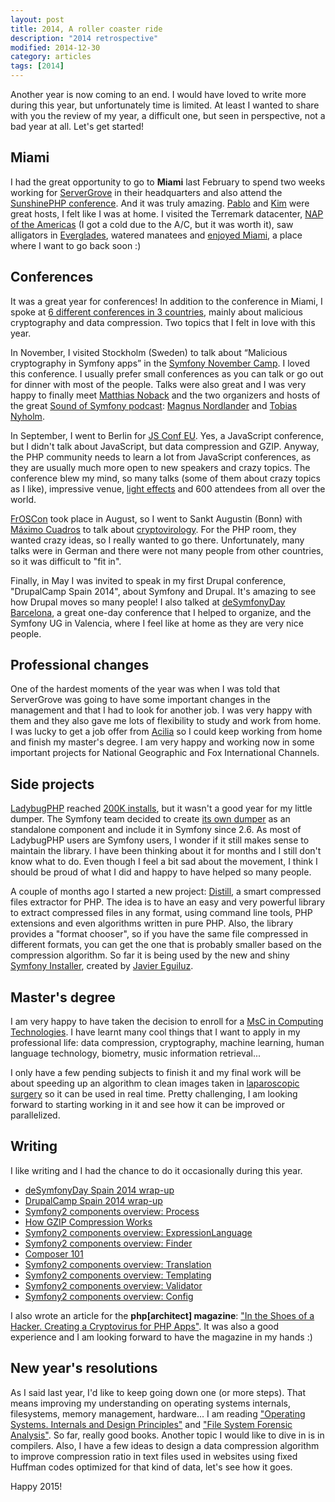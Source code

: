 ```yaml
---
layout: post
title: 2014, A roller coaster ride
description: "2014 retrospective"
modified: 2014-12-30
category: articles
tags: [2014]
---
```


Another year is now coming to an end. I would have loved to write more during this year, but unfortunately time is
limited. At least I wanted to share with you the review of my year, a difficult one, but seen in perspective, not 
a bad year at all. Let's get started!

## Miami

I had the great opportunity to go to **Miami** last February to spend two weeks working for [ServerGrove](http://servergrove.com/) 
in their headquarters and also attend the [SunshinePHP conference](http://2015.sunshinephp.com/). And it was 
truly amazing. [Pablo](https://twitter.com/pgodel) and [Kim](https://twitter.com/kimgrinfeder) were great hosts, 
I felt like I was at home. I visited the Terremark datacenter, [NAP of the Americas](http://www.verizonenterprise.com/infrastructure/data-centers/north-america/nap/nap-americas.xml) 
(I got a cold due to the A/C, but it was worth it), saw alligators in [Everglades](https://www.youtube.com/watch?v=L5-xlK6oraQ), 
watered manatees and [enjoyed Miami](https://twitter.com/raulfraile/status/435088434718208000), a place where 
I want to go back soon :)
  
## Conferences

It was a great year for conferences! In addition to the conference in Miami, I spoke at [6 different conferences in 3 countries](http://lanyrd.com/profile/raulfraile/), 
mainly about malicious cryptography and data compression. Two topics that I felt in love with this year.

In November, I visited Stockholm (Sweden) to talk about “Malicious cryptography in Symfony apps” in the [Symfony November Camp](www.symfony.se/november-camp/). I loved this conference. I usually prefer small conferences as you can talk or go out for dinner with most of the people. Talks were also great and I was very happy to finally meet [Matthias Noback](https://twitter.com/matthiasnoback) and the two organizers and hosts of the great [Sound of Symfony podcast](http://www.soundofsymfony.com/): [Magnus Nordlander](https://twitter.com/drrotmos) and [Tobias Nyholm](https://twitter.com/TobiasNyholm). 

In September, I went to Berlin for [JS Conf EU](http://2014.jsconf.eu/). Yes, a JavaScript conference, but I didn't talk about JavaScript, but data compression and GZIP. Anyway, the PHP community needs to learn a lot from JavaScript conferences, as they are usually much more open to new speakers and crazy topics. The conference blew my mind, so many talks (some of them about crazy topics as I like), impressive venue, [light effects](https://www.youtube.com/watch?v=pkjwUOk_iCk) and 600 attendees from all over the world.

[FrOSCon](https://www.froscon.de/en/home/) took place in August, so I went to Sankt Augustin (Bonn) with [Máximo Cuadros](https://twitter.com/mcuadros_) to talk about [cryptovirology](http://www.slideshare.net/raulfraile/kernelinfect-creating-a-cryptovirus-for-symfony2-apps). For the PHP room, they wanted crazy ideas, so I really wanted to go there. Unfortunately, many talks were in German and there were not many people from other countries, so it was difficult to "fit in".

Finally, in May I was invited to speak in my first Drupal conference, "DrupalCamp Spain 2014", about Symfony and Drupal. It's amazing to see how Drupal moves so many people! I also talked at [deSymfonyDay Barcelona](day.desymfony.com), a great one-day conference that I helped to organize, and the Symfony UG in Valencia, where I feel like at home as they are very nice people.

## Professional changes

One of the hardest moments of the year was when I was told that ServerGrove was going to have some important changes in the management and that I had to look for another job. I was very happy with them and they also gave me lots of flexibility to study and work from home. I was lucky to get a job offer from [Acilia](http://acilia.es/) so I could keep working from home and finish my master's degree. I am very happy and working now in some important projects for National Geographic and Fox International Channels.

## Side projects

[LadybugPHP](https://github.com/raulfraile/ladybug) reached [200K installs](https://packagist.org/packages/raulfraile/ladybug), but it wasn't a good year for my little dumper. The Symfony team decided to create [its own dumper](http://symfony.com/doc/current/components/var_dumper/introduction.html) as an standalone component and include it in Symfony since 2.6. As most of LadybugPHP users are Symfony users, I wonder if it still makes sense to maintain the library. I have been thinking about it for months and I still don't know what to do. Even though I feel a bit sad about the movement, I think I should be proud of what I did and happy to have helped so many people. 

A couple of months ago I started a new project: [Distill](https://github.com/raulfraile/distill), a smart compressed files extractor for PHP. The idea is to have an easy and very powerful library to extract compressed files in any format, using command line tools, PHP extensions and even algorithms written in pure PHP. Also, the library provides a "format chooser", so if you have the same file compressed in different formats, you can get the one that is probably smaller based on the compression algorithm. So far it is being used by the new and shiny [Symfony Installer](https://github.com/symfony/symfony-installer), created by [Javier Eguiluz](http://twitter.com/javiereguiluz).

## Master's degree

I am very happy to have taken the decision to enroll for a [MsC in Computing Technologies](http://cvnet.cpd.ua.es/webcvnet/planestudio/planestudiond.aspx?plan=D031&Lengua=E#). I have learnt many cool things that I want to apply in my professional life: data compression, cryptography, machine learning, human language technology, biometry, music information retrieval...
 
I only have a few pending subjects to finish it and my final work will be about speeding up an algorithm to clean images taken in [laparoscopic surgery](http://en.wikipedia.org/wiki/Laparoscopic_surgery) so it can be used in real time. Pretty challenging, I am looking forward to starting working in it and see how it can be improved or parallelized.

## Writing

I like writing and I had the chance to do it occasionally during this year. 

* [deSymfonyDay Spain 2014 wrap-up](http://blog.servergrove.com/2014/06/03/desymfonyday-spain-2014-wrap/)
* [DrupalCamp Spain 2014 wrap-up](http://blog.servergrove.com/2014/05/19/drupalcamp-spain-2014-wrap/)
* [Symfony2 components overview: Process](http://blog.servergrove.com/2014/04/16/symfony2-components-overview-process/)
* [How GZIP Compression Works](http://blog.servergrove.com/2014/04/14/gzip-compression-works/)
* [Symfony2 components overview: ExpressionLanguage](http://blog.servergrove.com/2014/04/07/symfony2-components-overview-expression-language/)
* [Symfony2 components overview: Finder](http://blog.servergrove.com/2014/03/26/symfony2-components-overview-finder/)
* [Composer 101](http://blog.servergrove.com/2014/03/19/composer-tutorial/)
* [Symfony2 components overview: Translation](http://blog.servergrove.com/2014/03/18/symfony2-components-overview-translation/)
* [Symfony2 components overview: Templating](http://blog.servergrove.com/2014/03/11/symfony2-components-overview-templating/)
* [Symfony2 components overview: Validator](http://blog.servergrove.com/2014/03/03/symfony2-components-overview-validator/)
* [Symfony2 components overview: Config](http://blog.servergrove.com/2014/02/21/symfony2-components-overview-config/)

I also wrote an article for the **php\[architect\] magazine**: ["In the Shoes of a Hacker. Creating a Cryptovirus for PHP Apps"](http://www.phparch.com/magazine/2014-2/november/?utm_campaign=magazine&utm_source=social&utm_medium=hootsuite&utm_content=cryptovirus). It was also a good experience and I am looking forward to have the magazine in my hands :)

## New year's resolutions

As I said last year, I'd like to keep going down one (or more steps). That means improving my understanding on operating systems internals, filesystems, memory management, hardware... I am reading ["Operating Systems. Internals and Design Principles"](http://www.amazon.com/dp/0131479547/ref=cm_sw_r_tw_dp_VTMOub0VZWEHR) and ["File System Forensic Analysis"](http://www.amazon.com/dp/0321268172/ref=cm_sw_r_tw_dp_cSMOub1E7PYDZ). So far, really good books. Another topic I would like to dive in is in compilers. Also, I have a few ideas to design a data compression algorithm to improve compression ratio in text files used in websites using fixed Huffman codes optimized for that kind of data, let's see how it goes. 

Happy 2015!
